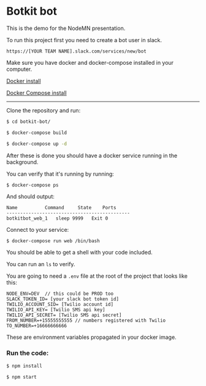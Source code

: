 
# Botkit bot

This is the demo for the NodeMN presentation.

To run this project first you need to create a bot user in slack.

`https://[YOUR TEAM NAME].slack.com/services/new/bot`

Make sure you have docker and docker-compose installed in your computer.

[Docker install](https://docs.docker.com/engine/installation/)

[Docker Compose install](https://docs.docker.com/compose/install/)

***

Clone the repository and run:

```bash
$ cd botkit-bot/

$ docker-compose build

$ docker-compose up -d
```
After these is done you should have a docker service running in the background.

You can verify that it's running by running:

```bash
$ docker-compose ps
```
And should output:

```
Name          Command     State    Ports
---------------------------------------------
botkitbot_web_1   sleep 9999   Exit 0
```

Connect to your service:

```
$ docker-compose run web /bin/bash
```

You should be able to get a shell with your code included.

You can run an `ls` to verify.

You are going to need a `.env` file at the root of the project that looks like this:

```
NODE_ENV=DEV  // this could be PROD too
SLACK_TOKEN_ID= [your slack bot token id]
TWILIO_ACCOUNT_SID= [Twilio account id]
TWILIO_API_KEY= [Twilio SMS api key]
TWILIO_API_SECRET= [Twilio SMS api secret]
FROM_NUMBER=+15555555555 // numbers registered with Twilio
TO_NUMBER=+16666666666
```
These are environment variables propagated in your docker image.

### Run the code:

```bash
$ npm install

$ npm start
```
